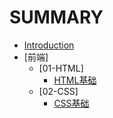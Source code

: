 # SUMMARY

* [Introduction](README.md)
* [前端]
  * [01-HTML]
    * [HTML基础](/前端/01-HTML/HTML基础.md)
  * [02-CSS]
    * [CSS基础](/前端/02-CSS/CSS3基础.md)

